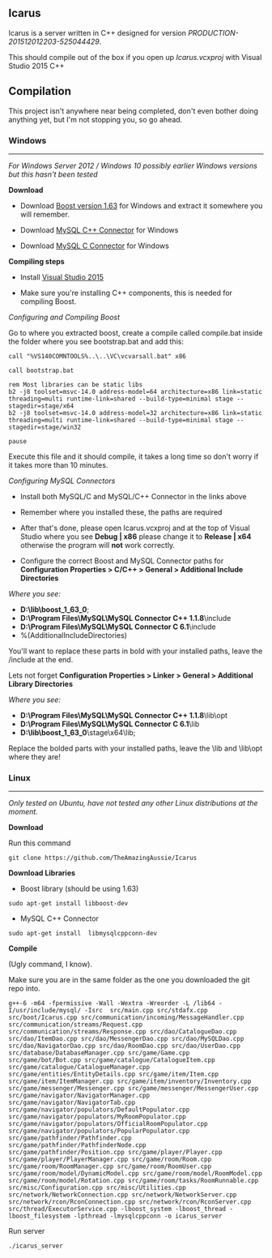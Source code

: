 ## Icarus

Icarus is a server written in C++ designed for version *PRODUCTION-201512012203-525044429*. 

This should compile out of the box if you open up *Icarus.vcxproj* with Visual Studio 2015 C++

## Compilation

This project isn't anywhere near being completed, don't even bother doing anything yet, but I'm not stopping you, so go ahead.

### Windows

---

*For Windows Server 2012 / Windows 10 possibly earlier Windows versions but this hasn't been tested*

**Download**

 - Download [Boost version 1.63](http://www.boost.org/users/history/version_1_63_0.html) for Windows and extract it somewhere you will remember.
 
 - Download [MySQL C++ Connector](https://dev.mysql.com/downloads/connector/cpp/) for Windows
 
 - Download [MySQL C Connector](https://dev.mysql.com/downloads/connector/c/) for Windows

**Compiling steps**

- Install [Visual Studio 2015](https://www.microsoft.com/en-us/download/details.aspx?id=48146)

- Make sure you're installing C++ components, this is needed for compiling Boost.

*Configuring and Compiling Boost*

Go to where you extracted boost, create a compile called compile.bat inside the folder where you see bootstrap.bat and add this:

```
call "%VS140COMNTOOLS%..\..\VC\vcvarsall.bat" x86
 
call bootstrap.bat
 
rem Most libraries can be static libs
b2 -j8 toolset=msvc-14.0 address-model=64 architecture=x86 link=static threading=multi runtime-link=shared --build-type=minimal stage --stagedir=stage/x64
b2 -j8 toolset=msvc-14.0 address-model=32 architecture=x86 link=static threading=multi runtime-link=shared --build-type=minimal stage --stagedir=stage/win32
 
pause
```

Execute this file and it should compile, it takes a long time so don't worry if it takes more than 10 minutes.

*Configuring MySQL Connectors*

- Install both MySQL/C and MySQL/C++ Connector in the links above

- Remember where you installed these, the paths are required

- After that's done, please open Icarus.vcxproj and at the top of Visual Studio where you see **Debug | x86** please change it to **Release | x64** otherwise the program will **not** work correctly.

- Configure the correct Boost and MySQL Connector paths for **Configuration Properties > C/C++ > General > Additional Include Directories** 

*Where you see:*

- **D:\lib\boost_1_63_0**;
- **D:\Program Files\MySQL\MySQL Connector C++ 1.1.8**\include
- **D:\Program Files\MySQL\MySQL Connector C 6.1**\include
- %(AdditionalIncludeDirectories)

You'll want to replace these parts in bold with your installed paths, leave the /include at the end.

Lets not forget **Configuration Properties > Linker > General > Additional Library Directories**

*Where you see:*

- **D:\Program Files\MySQL\MySQL Connector C++ 1.1.8**\lib\opt
- **D:\Program Files\MySQL\MySQL Connector C 6.1**\lib
- **D:\lib\boost_1_63_0**\stage\x64\lib;

Replace the bolded parts with your installed paths, leave the \lib and \lib\opt where they are!

### Linux

---

*Only tested on Ubuntu, have not tested any other Linux distributions at the moment.*

**Download**

Run this command

```git clone https://github.com/TheAmazingAussie/Icarus```

**Download Libraries**

- Boost library (should be using 1.63) 

```sudo apt-get install libboost-dev```

- MySQL C++ Connector

```sudo apt-get install  libmysqlcppconn-dev```

**Compile**

(Ugly command, I know).

Make sure you are in the same folder as the one you downloaded the git repo into.

```
g++-6 -m64 -fpermissive -Wall -Wextra -Wreorder -L /lib64 -I/usr/include/mysql/ -Isrc  src/main.cpp src/stdafx.cpp src/boot/Icarus.cpp src/communication/incoming/MessageHandler.cpp src/communication/streams/Request.cpp src/communication/streams/Response.cpp src/dao/CatalogueDao.cpp src/dao/ItemDao.cpp src/dao/MessengerDao.cpp src/dao/MySQLDao.cpp src/dao/NavigatorDao.cpp src/dao/RoomDao.cpp src/dao/UserDao.cpp src/database/DatabaseManager.cpp src/game/Game.cpp src/game/bot/Bot.cpp src/game/catalogue/CatalogueItem.cpp src/game/catalogue/CatalogueManager.cpp src/game/entities/EntityDetails.cpp src/game/item/Item.cpp src/game/item/ItemManager.cpp src/game/item/inventory/Inventory.cpp src/game/messenger/Messenger.cpp src/game/messenger/MessengerUser.cpp src/game/navigator/NavigatorManager.cpp src/game/navigator/NavigatorTab.cpp src/game/navigator/populators/DefaultPopulator.cpp src/game/navigator/populators/MyRoomPopulator.cpp src/game/navigator/populators/OfficialRoomPopulator.cpp src/game/navigator/populators/PopularPopulator.cpp src/game/pathfinder/Pathfinder.cpp src/game/pathfinder/PathfinderNode.cpp src/game/pathfinder/Position.cpp src/game/player/Player.cpp src/game/player/PlayerManager.cpp src/game/room/Room.cpp src/game/room/RoomManager.cpp src/game/room/RoomUser.cpp src/game/room/model/DynamicModel.cpp src/game/room/model/RoomModel.cpp src/game/room/model/Rotation.cpp src/game/room/tasks/RoomRunnable.cpp src/misc/Configuration.cpp src/misc/Utilities.cpp src/network/NetworkConnection.cpp src/network/NetworkServer.cpp src/network/rcon/RconConnection.cpp src/network/rcon/RconServer.cpp src/thread/ExecutorService.cpp -lboost_system -lboost_thread -lboost_filesystem -lpthread -lmysqlcppconn -o icarus_server
```

Run server

```./icarus_server```


